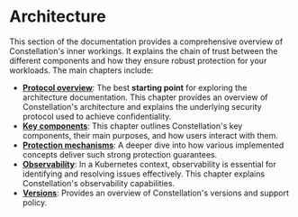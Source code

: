 # Architecture

This section of the documentation provides a comprehensive overview of Constellation's inner workings. It explains the chain of trust between the different components and how they ensure robust protection for your workloads. The main chapters include:

- [**Protocol overview**](./overview.md): The best **starting point** for exploring the architecture documentation. This chapter provides an overview of Constellation's architecture and explains the underlying security protocol used to achieve confidentiality.
- [**Key components**](./components/cli.md): This chapter outlines Constellation's key components, their main purposes, and how users interact with them.
- [**Protection mechanisms**](./security/attestation.md): A deeper dive into how various implemented concepts deliver such strong protection guarantees.
- [**Observability**](./observability.md): In a Kubernetes context, observability is essential for identifying and resolving issues effectively. This chapter explains Constellation's observability capabilities.
- [**Versions**](./versions.md): Provides an overview of Constellation's versions and support policy.
